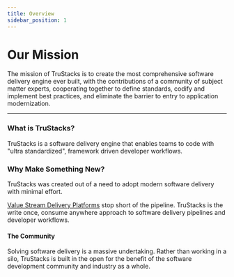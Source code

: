 ```yaml
---
title: Overview
sidebar_position: 1
---
```


# Our Mission
The mission of TruStacks is to create the most comprehensive software delivery engine ever built, with the contributions of a community of subject matter experts, cooperating together to define standards, codify and implement best practices, and eliminate the barrier to entry to application modernization.

---

### What is TruStacks?

TruStacks is a software delivery engine that enables teams to code with "ultra standardized", framework driven developer workflows.

### Why Make Something New?

TruStacks was created out of a need to adopt modern software delivery with minimal effort.

[Value Stream Delivery Platforms](https://devops.com/why-you-need-a-value-stream-delivery-platform/) stop short of the pipeline. TruStacks is the write once, consume anywhere approach to software delivery pipelines and developer workflows.

#### The Community

Solving software delivery is a massive undertaking. Rather than working in a silo, TruStacks is built in the open for the benefit of the software development community and industry as a whole.
